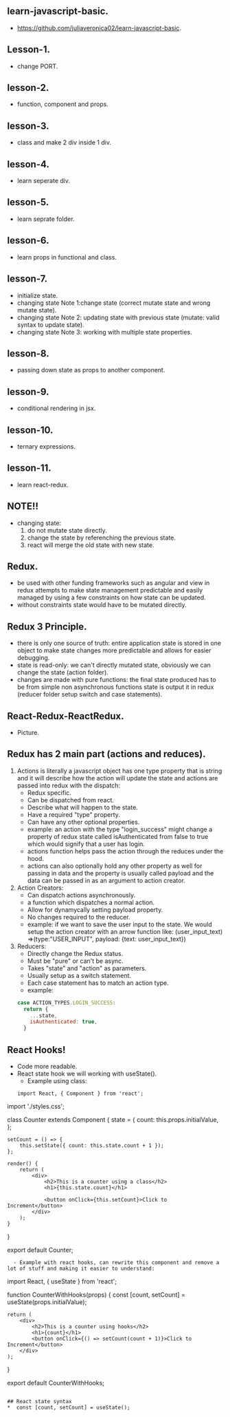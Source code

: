 ## learn-javascript-basic.
* https://github.com/juliaveronica02/learn-javascript-basic.

## Lesson-1.
* change PORT.

## lesson-2.
* function, component and props.

## lesson-3.
* class and make 2 div inside 1 div.

## lesson-4.
* learn seperate div.

## lesson-5.
* learn seprate folder.

## lesson-6.
* learn props in functional and class.

## lesson-7.
* initialize state.
* changing state Note 1:change state (correct mutate state and wrong mutate state).
* changing state Note 2: updating state with previous state (mutate: valid syntax to update state).
* changing state Note 3: working with multiple state properties.

## lesson-8.
* passing down state as props to another component.

## lesson-9.
* conditional rendering in jsx.

## lesson-10.
* ternary expressions.

## lesson-11.
* learn react-redux.

## NOTE!!
* changing state:
  1. do not mutate state directly.
  2. change the state by referenching the previous state.
  3. react will merge the old state with new state.

## Redux.
* be used with other funding frameworks such as angular and view in redux attempts to make state management predictable and easily managed by using a few constraints on how state can be updated.
* without constraints state would have to be mutated directly.

## Redux 3 Principle.
* there is only one source of truth: entire application state is stored in one object to make state changes more predictable and allows for easier debugging.
* state is read-only: we can't directly mutated state, obviously we can change the state (action folder).
* changes are made with pure functions: the final state produced has to be from simple non asynchronous functions state is output it in redux (reducer folder setup switch and case statements).

## React-Redux-ReactRedux.
* Picture.

## Redux has 2 main part (actions and reduces).
1. Actions is literally a javascript object has one type property that is string and it will describe how the action will update the state and actions are passed into redux with the dispatch:
   * Redux specific.
   * Can be dispatched from react.
   * Describe what will happen to the state.
   * Have a required "type" property.
   * Can have any other optional properties.
   * example: an action with the type "login_success" might change a property of redux state called isAuthenticated from false to true which would signify that a user has login.
   * actions function helps pass the action through the reduces under the hood.
   * actions can also optionally hold any other property as well for passing in data and the property is usually called payload and the data can be passed in as an argument to action creator.
2. Action Creators:
   * Can dispatch actions asynchronously.
   * a function which dispatches a normal action.
   * Allow for dynamycally setting payload property.
   * No changes required to the reducer.
   * example: if we want to save the user input to the state. We would setup the action creator with an arrow function like: (user_input_text) =>(type:"USER_INPUT", payload: {text: user_input_text})
3. Reducers:
   * Directly change the Redux status.
   * Must be "pure" or can't be async.
   * Takes "state" and "action" as parameters.
   * Usually setup as a switch statement.
   * Each case statement has to match an action type.
   * example:
   ```javascript
   case ACTION_TYPES.LOGIN_SUCCESS:
     return {
       ...state,
       isAuthenticated: true,
     }
   ```

## React Hooks!
* Code more readable.
* React state hook we will working with useState().
  - Example using class:
  ```
  import React, { Component } from 'react';
import './styles.css';

class Counter extends Component {
	state = {
		count: this.props.initialValue,
	};

	setCount = () => {
		this.setState({ count: this.state.count + 1 });
	};

	render() {
		return (
			<div>
				<h2>This is a counter using a class</h2>
				<h1>{this.state.count}</h1>

				<button onClick={this.setCount}>Click to Increment</button>
			</div>
		);
	}
}

export default Counter;
```
  - Example with react hooks, can rewrite this component and remove a lot of stuff and making it easier to understand:
  ```
  import React, { useState } from 'react';

  function CounterWithHooks(props) {
	const [count, setCount] = useState(props.initialValue);

	return (
		<div>
			<h2>This is a counter using hooks</h2>
			<h1>{count}</h1>
			<button onClick={() => setCount(count + 1)}>Click to Increment</button>
		</div>
	);
}

export default CounterWithHooks;
```

## React state syntax
*  const [count, setCount] = useState();
